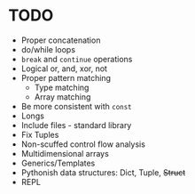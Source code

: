 # TODO

- Proper concatenation
- do/while loops
- `break` and `continue` operations
- Logical or, and, xor, not
- Proper pattern matching
    - Type matching
    - Array matching
- Be more consistent with `const`
- Longs
- Include files - standard library
- Fix Tuples
- Non-scuffed control flow analysis
- Multidimensional arrays
- Generics/Templates
- Pythonish data structures: Dict, Tuple, ~~Struct~~
- REPL